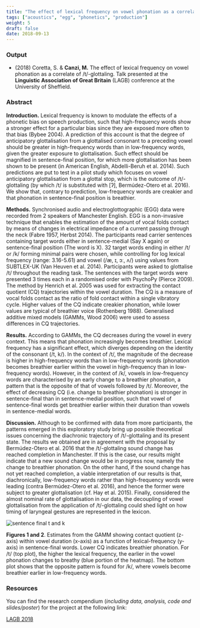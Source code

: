 ```yaml
---
title: "The effect of lexical frequency on vowel phonation as a correlate of /t/-glottaling {S Coretta, M Canzi}"
tags: ["acoustics", "egg", "phonetics", "production"]
weight: 5
draft: false
date: 2018-09-13
---
```


### Output

* (2018) Coretta, S. & __Canzi, M.__ The effect of lexical frequency on vowel phonation as a correlate of /t/-glottaling. Talk presented at the __Linguistic Association of Great Britain__ (LAGB) conference at the University of Sheffield.
				
### Abstract

__Introduction.__ Lexical frequency is known to modulate the effects of a phonetic bias on speech production, such that high-frequency words show a stronger effect for a particular bias since they are exposed more often to that bias (Bybee 2004). A prediction of this account is that the degree of anticipatory glottalisation from a glottalised consonant to a preceding vowel should be greater in high-frequency words than in low-frequency words, given the greater exposure to glottalisation. Such effect should be magnified in sentence-final position, for which more glottalisation has been shown to be present (in American English, Abdelli-Beruh et al. 2014). Such predictions are put to test in a pilot study which focuses on vowel anticipatory glottalisation from a glottal stop, which is the outcome of /t/-glottaling (by which /t/ is substituted with [ʔ], Bermúdez-Otero et al. 2016). We show that, contrary to prediction, low-frequency words are creakier and that phonation in sentence-final position is breathier.

__Methods.__ Synchronised audio and electroglottographic (EGG) data were recorded from 2 speakers of Manchester English. EGG is a non-invasive technique that enables the estimation of the amount of vocal folds contact by means of changes in electrical impedance of a current passing through the neck (Fabre 1957, Herbst 2014). The participants read carrier sentences containing target words either in sentence-medial (Say X again) or sentence-final position (The word is X). 32 target words ending in either /t/ or /k/ forming minimal pairs were chosen, while controlling for log lexical frequency (range: 3.16-5.61) and vowel (/æ, ɪ, ɔː, ʌ/) using values from SUBTLEX-UK (Van Heuven et al. 2014). Participants were asked to glottalise /t/ throughout the reading task. The sentences with the target words were presented 3 times each in a randomised order with PsychoPy (Pierce 2009). The method by Henrich et al. 2005 was used for extracting the contact quotient (CQ) trajectories within the vowel duration. The CQ is a measure of vocal folds contact as the ratio of fold contact within a single vibratory cycle. Higher values of the CQ indicate creakier phonation, while lower values are typical of breathier voice (Rothenberg 1988). Generalised additive mixed models (GAMMs, Wood 2006) were used to assess differences in CQ trajectories.

__Results.__ According to GAMMs, the CQ decreases during the vowel in every context. This means that phonation increasingly becomes breathier. Lexical frequency has a significant effect, which diverges depending on the identity of the consonant (/t, k/).  In the context of /t/, the magnitude of the decrease is higher in high-frequency words than in low-frequency words (phonation becomes breathier earlier within the vowel in high-frequency than in low-frequency words). However, in the context of /k/, vowels in low-frequency words are characterised by an early change to a breathier phonation, a pattern that is the opposite of that of vowels followed by /t/. Moreover, the effect of decreasing CQ (i.e. change to breathier phonation) is stronger in sentence-final than in sentence-medial position, such that vowel of sentence-final words get breathier earlier within their duration than vowels in sentence-medial words.

__Discussion.__ Although to be confirmed with data from more participants, the patterns emerged in this exploratory study bring up possible theoretical issues concerning the diachronic trajectory of /t/-glottaling and its present state. The results we obtained are in agreement with the proposal by Bermúdez-Otero et al. 2016 that the /t/-glottaling sound change has reached completion in Manchester. If this is the case, our results might indicate that a new sound change would be in progress now, namely the change to breathier phonation. On the other hand, if the sound change has not yet reached completion, a viable interpretation of our results is that, diachronically, low-frequency words rather than high-frequency words were leading (contra Bermúdez-Otero et al. 2016), and hence the former were subject to greater glottalisation (cf. Hay et al. 2015). Finally, considered the almost nominal rate of glottalisation in our data, the decoupling of vowel glottalisation from the application of /t/-glottaling could shed light on how timing of laryngeal gestures are represented in the lexicon.

![sentence final t and k](/img/cq.png)

__Figures 1 and 2__. Estimates from the GAMM showing contact quotient (z-axis) within vowel duration (x-axis) as a function of lexical-frequency (y-axis) in sentence-final words. Lower CQ indicates breathier phonation. For /t/ (top plot), the higher the lexical frequency, the earlier in the vowel phonation changes to breathy (blue portion of the heatmap). The bottom plot shows that the opposite pattern is found for /k/, where vowels become breathier earlier in low-frequency words.

### Resources

You can find the research compendium (_including data, analysis, code and slides/poster_) for the project at the following link:

[LAGB 2018](www.github.com/stefanocoretta/2018-lagb)
				